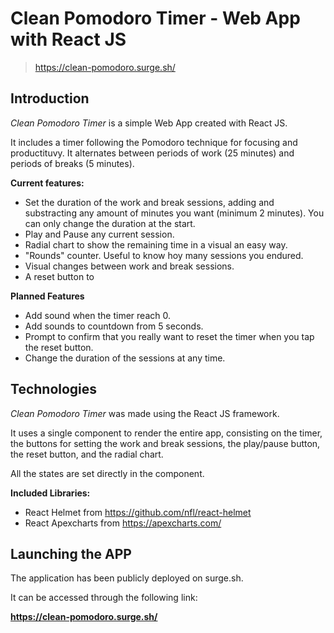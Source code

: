 # Clean Pomodoro Timer - Web App with React JS
> https://clean-pomodoro.surge.sh/
## Introduction
*Clean Pomodoro Timer* is a simple Web App created with React JS.

It includes a timer following the Pomodoro technique for focusing and productituvy. It alternates between periods of work (25 minutes) and periods of breaks (5 minutes).

**Current features:**
* Set the duration of the work and break sessions, adding and substracting any amount of minutes you want (minimum 2 minutes). You can only change the duration at the start.
* Play and Pause any current session.
* Radial chart to show the remaining time in a visual an easy way.
* "Rounds" counter. Useful to know hoy many sessions you endured.
* Visual changes between work and break sessions.
* A reset button to

**Planned Features**
* Add sound when the timer reach 0.
* Add sounds to countdown from 5 seconds.
* Prompt to confirm that you really want to reset the timer when you tap the reset button.
* Change the duration of the sessions at any time.

## Technologies
*Clean Pomodoro Timer* was made using the React JS framework.

It uses a single component to render the entire app, consisting on the timer, the buttons for setting the work and break sessions, the play/pause button, the reset button, and the radial chart.

All the states are set directly in the component.

**Included Libraries:**
* React Helmet from https://github.com/nfl/react-helmet
* React Apexcharts from https://apexcharts.com/

## Launching the APP
The application has been publicly deployed on surge.sh.

It can be accessed through the following link:

**https://clean-pomodoro.surge.sh/**
